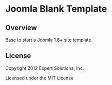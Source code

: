 # Joomla Blank Template

## Overview
Base to start a Joomla 1.6+ site template.

## License
Copyright 2012 Expert Solutions, Inc.

Licensed under the MIT License

